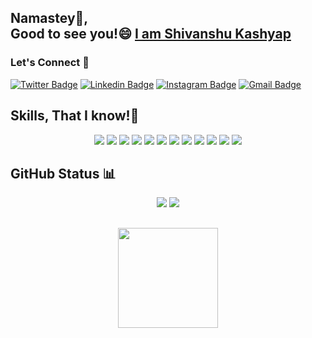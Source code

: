 ## Namastey:pray:,<br>Good to see you!😄 <a href="https://www.linkedin.com/in/shivanshu-kashyap-258431192/">I am Shivanshu Kashyap</a>
### Let's Connect :handshake:
[![Twitter Badge](https://img.shields.io/badge/-@ShivanshuKash11-1ca0f1?style=flat-circle&labelColor=1ca0f1&logo=twitter&logoColor=white&link=https://twitter.com/ShivanshuKash11)](https://twitter.com/ShivanshuKash11)  [![Linkedin Badge](https://img.shields.io/badge/-Shivanshu_Kashyap-blue?style=flat-circle&logo=Linkedin&logoColor=white&link=https://www.linkedin.com/in/shivanshu-kashyap-258431192/)](https://www.linkedin.com/in/shivanshu-kashyap-258431192/)  [![Instagram Badge](https://img.shields.io/badge/-@Shivanshu_Kashyap-red?style=circle&labelColor=red&logo=instagram&logoColor=white&link=https://www.instagram.com/shivanshu__kashyap/)](https://www.instagram.com/shivanshu__kashyap/) [![Gmail Badge](https://img.shields.io/badge/-kashyapshivanshu27@gmail.com-c14438?style=flat-circle&logo=Gmail&logoColor=white&link=mailto:kashyapshivanshu27@gmail.com)](mailto:kashyapshivanshu27@gmail.com)

## Skills, That I know!:wrench:
<p align="center"><img src="https://img.icons8.com/color/48/000000/html-5.png"/>
<img src="https://img.icons8.com/color/48/000000/css3.png"/>
<img src="https://img.icons8.com/color/48/000000/javascript.png"/>
<img src="https://img.icons8.com/color/48/000000/react-native.png"/>
<img src="https://img.icons8.com/color/48/000000/python.png"/>
<img src="https://img.icons8.com/color/48/000000/c-programming.png"/>
<img src="https://img.icons8.com/color/48/000000/c-plus-plus-logo.png"/>
<img src="https://img.icons8.com/color/48/000000/bootstrap.png"/>
<img src="https://img.icons8.com/color/48/000000/git.png"/>
<img src="https://img.icons8.com/color/48/000000/nodejs.png"/>
<img src="https://img.icons8.com/color/48/000000/sql.png"/>
<img src="https://img.icons8.com/color/48/000000/console.png"/><br>
</p>

## GitHub Status :bar_chart:
<p align="center">
<img src="https://github-readme-stats.vercel.app/api?username=kriyptor&show_icons=true&hide_border=true"/>
<img src="https://github-readme-stats.anuraghazra1.vercel.app/api/top-langs/?username=kriyptor&layout=compact&theme=dark"/><br>
</p>

## 
<p align="center">
<img src="https://komarev.com/ghpvc/?username=kriyptor" width=160px/>
</p>

<!--
**kriyptor/kriyptor** is a ✨ _special_ ✨ repository because its `README.md` (this file) appears on your GitHub profile.

Here are some ideas to get you started:

- 🔭 I’m currently working on ...
- 🌱 I’m currently learning ...
- 👯 I’m looking to collaborate on ...
- 🤔 I’m looking for help with ...
- 💬 Ask me about ...
- 📫 How to reach me: ...
- 😄 Pronouns: ...
- ⚡ Fun fact: ...

-->
